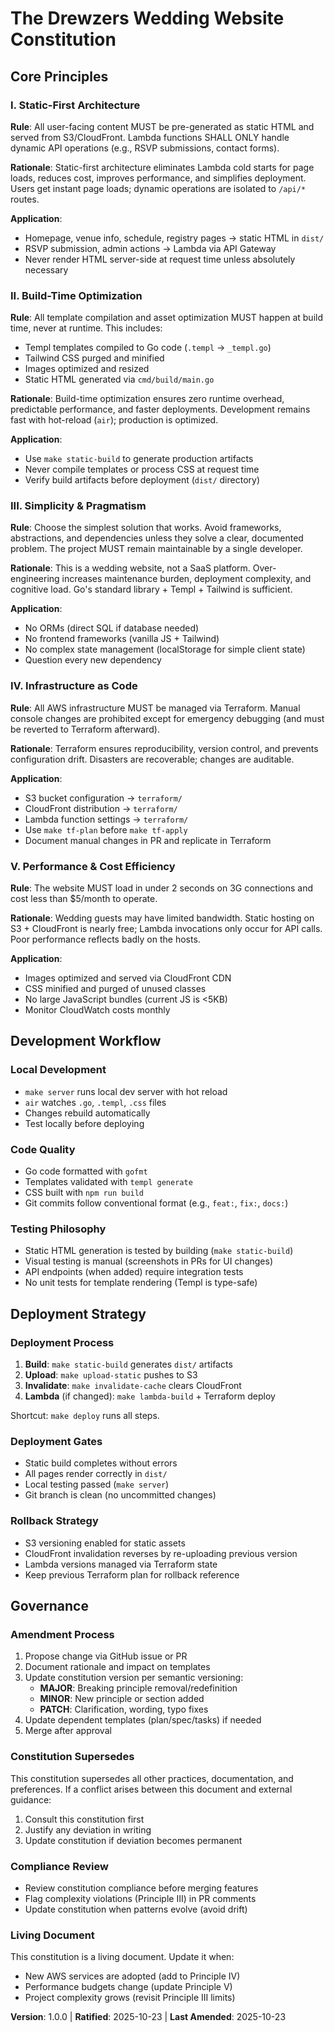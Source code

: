 <!--
SYNC IMPACT REPORT
==================
Version Change: none → 1.0.0
Change Type: INITIAL - First constitution ratification

Modified Principles: N/A (initial creation)
Added Sections:
  - Static-First Architecture
  - Build-Time Optimization
  - Simplicity & Pragmatism
  - Infrastructure as Code
  - Performance & Cost Efficiency
  - Development Workflow
  - Deployment Strategy
  - Governance

Templates Requiring Updates:
  ✅ plan-template.md - Validated (Constitution Check section compatible)
  ✅ spec-template.md - Validated (Requirements structure compatible)
  ✅ tasks-template.md - Validated (Task organization compatible)
  ✅ checklist-template.md - Not reviewed (not critical for constitution)
  ✅ agent-file-template.md - Not reviewed (not critical for constitution)

Follow-up TODOs: None
-->

# The Drewzers Wedding Website Constitution

## Core Principles

### I. Static-First Architecture

**Rule**: All user-facing content MUST be pre-generated as static HTML and served from S3/CloudFront. Lambda functions SHALL ONLY handle dynamic API operations (e.g., RSVP submissions, contact forms).

**Rationale**: Static-first architecture eliminates Lambda cold starts for page loads, reduces cost, improves performance, and simplifies deployment. Users get instant page loads; dynamic operations are isolated to `/api/*` routes.

**Application**:
- Homepage, venue info, schedule, registry pages → static HTML in `dist/`
- RSVP submission, admin actions → Lambda via API Gateway
- Never render HTML server-side at request time unless absolutely necessary

### II. Build-Time Optimization

**Rule**: All template compilation and asset optimization MUST happen at build time, never at runtime. This includes:
- Templ templates compiled to Go code (`.templ` → `_templ.go`)
- Tailwind CSS purged and minified
- Images optimized and resized
- Static HTML generated via `cmd/build/main.go`

**Rationale**: Build-time optimization ensures zero runtime overhead, predictable performance, and faster deployments. Development remains fast with hot-reload (`air`); production is optimized.

**Application**:
- Use `make static-build` to generate production artifacts
- Never compile templates or process CSS at request time
- Verify build artifacts before deployment (`dist/` directory)

### III. Simplicity & Pragmatism

**Rule**: Choose the simplest solution that works. Avoid frameworks, abstractions, and dependencies unless they solve a clear, documented problem. The project MUST remain maintainable by a single developer.

**Rationale**: This is a wedding website, not a SaaS platform. Over-engineering increases maintenance burden, deployment complexity, and cognitive load. Go's standard library + Templ + Tailwind is sufficient.

**Application**:
- No ORMs (direct SQL if database needed)
- No frontend frameworks (vanilla JS + Tailwind)
- No complex state management (localStorage for simple client state)
- Question every new dependency

### IV. Infrastructure as Code

**Rule**: All AWS infrastructure MUST be managed via Terraform. Manual console changes are prohibited except for emergency debugging (and must be reverted to Terraform afterward).

**Rationale**: Terraform ensures reproducibility, version control, and prevents configuration drift. Disasters are recoverable; changes are auditable.

**Application**:
- S3 bucket configuration → `terraform/`
- CloudFront distribution → `terraform/`
- Lambda function settings → `terraform/`
- Use `make tf-plan` before `make tf-apply`
- Document manual changes in PR and replicate in Terraform

### V. Performance & Cost Efficiency

**Rule**: The website MUST load in under 2 seconds on 3G connections and cost less than $5/month to operate.

**Rationale**: Wedding guests may have limited bandwidth. Static hosting on S3 + CloudFront is nearly free; Lambda invocations only occur for API calls. Poor performance reflects badly on the hosts.

**Application**:
- Images optimized and served via CloudFront CDN
- CSS minified and purged of unused classes
- No large JavaScript bundles (current JS is <5KB)
- Monitor CloudWatch costs monthly

## Development Workflow

### Local Development

- `make server` runs local dev server with hot reload
- `air` watches `.go`, `.templ`, `.css` files
- Changes rebuild automatically
- Test locally before deploying

### Code Quality

- Go code formatted with `gofmt`
- Templates validated with `templ generate`
- CSS built with `npm run build`
- Git commits follow conventional format (e.g., `feat:`, `fix:`, `docs:`)

### Testing Philosophy

- Static HTML generation is tested by building (`make static-build`)
- Visual testing is manual (screenshots in PRs for UI changes)
- API endpoints (when added) require integration tests
- No unit tests for template rendering (Templ is type-safe)

## Deployment Strategy

### Deployment Process

1. **Build**: `make static-build` generates `dist/` artifacts
2. **Upload**: `make upload-static` pushes to S3
3. **Invalidate**: `make invalidate-cache` clears CloudFront
4. **Lambda** (if changed): `make lambda-build` + Terraform deploy

Shortcut: `make deploy` runs all steps.

### Deployment Gates

- Static build completes without errors
- All pages render correctly in `dist/`
- Local testing passed (`make server`)
- Git branch is clean (no uncommitted changes)

### Rollback Strategy

- S3 versioning enabled for static assets
- CloudFront invalidation reverses by re-uploading previous version
- Lambda versions managed via Terraform state
- Keep previous Terraform plan for rollback reference

## Governance

### Amendment Process

1. Propose change via GitHub issue or PR
2. Document rationale and impact on templates
3. Update constitution version per semantic versioning:
   - **MAJOR**: Breaking principle removal/redefinition
   - **MINOR**: New principle or section added
   - **PATCH**: Clarification, wording, typo fixes
4. Update dependent templates (plan/spec/tasks) if needed
5. Merge after approval

### Constitution Supersedes

This constitution supersedes all other practices, documentation, and preferences. If a conflict arises between this document and external guidance:
1. Consult this constitution first
2. Justify any deviation in writing
3. Update constitution if deviation becomes permanent

### Compliance Review

- Review constitution compliance before merging features
- Flag complexity violations (Principle III) in PR comments
- Update constitution when patterns evolve (avoid drift)

### Living Document

This constitution is a living document. Update it when:
- New AWS services are adopted (add to Principle IV)
- Performance budgets change (update Principle V)
- Project complexity grows (revisit Principle III limits)

**Version**: 1.0.0 | **Ratified**: 2025-10-23 | **Last Amended**: 2025-10-23
